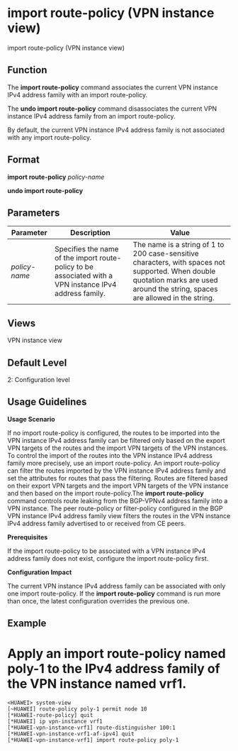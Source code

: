 import route-policy (VPN instance view)
=======================================

import route-policy (VPN instance view)

Function
--------



The **import route-policy** command associates the current VPN instance IPv4 address family with an import route-policy.

The **undo import route-policy** command disassociates the current VPN instance IPv4 address family from an import route-policy.



By default, the current VPN instance IPv4 address family is not associated with any import route-policy.


Format
------

**import route-policy** *policy-name*

**undo import route-policy**


Parameters
----------

| Parameter | Description | Value |
| --- | --- | --- |
| *policy-name* | Specifies the name of the import route-policy to be associated with a VPN instance IPv4 address family. | The name is a string of 1 to 200 case-sensitive characters, with spaces not supported. When double quotation marks are used around the string, spaces are allowed in the string. |



Views
-----

VPN instance view


Default Level
-------------

2: Configuration level


Usage Guidelines
----------------

**Usage Scenario**

If no import route-policy is configured, the routes to be imported into the VPN instance IPv4 address family can be filtered only based on the export VPN targets of the routes and the import VPN targets of the VPN instances. To control the import of the routes into the VPN instance IPv4 address family more precisely, use an import route-policy. An import route-policy can filter the routes imported by the VPN instance IPv4 address family and set the attributes for routes that pass the filtering. Routes are filtered based on their export VPN targets and the import VPN targets of the VPN instance and then based on the import route-policy.The **import route-policy** command controls route leaking from the BGP-VPNv4 address family into a VPN instance. The peer route-policy or filter-policy configured in the BGP VPN instance IPv4 address family view filters the routes in the VPN instance IPv4 address family advertised to or received from CE peers.

**Prerequisites**



If the import route-policy to be associated with a VPN instance IPv4 address family does not exist, configure the import route-policy first.



**Configuration Impact**



The current VPN instance IPv4 address family can be associated with only one import route-policy. If the **import route-policy** command is run more than once, the latest configuration overrides the previous one.




Example
-------

# Apply an import route-policy named poly-1 to the IPv4 address family of the VPN instance named vrf1.
```
<HUAWEI> system-view
[~HUAWEI] route-policy poly-1 permit node 10
[*HUAWEI-route-policy] quit
[*HUAWEI] ip vpn-instance vrf1
[*HUAWEI-vpn-instance-vrf1] route-distinguisher 100:1
[*HUAWEI-vpn-instance-vrf1-af-ipv4] quit
[*HUAWEI-vpn-instance-vrf1] import route-policy poly-1

```